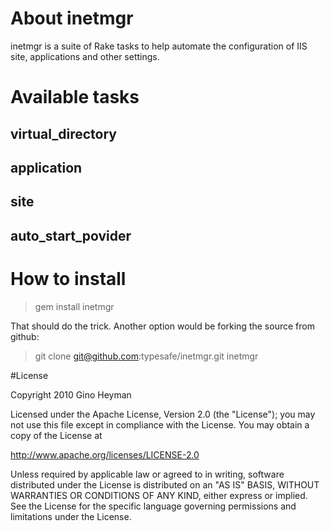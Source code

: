 # About inetmgr

inetmgr is a suite of Rake tasks to help automate the configuration of IIS site, applications and other settings.

# Available tasks

## virtual_directory
## application
## site
## auto_start_povider

# How to install

> gem install inetmgr

That should do the trick. Another option would be forking the source from github:

> git clone git@github.com:typesafe/inetmgr.git inetmgr

#License

Copyright 2010 Gino Heyman

Licensed under the Apache License, Version 2.0 (the "License");
you may not use this file except in compliance with the License.
You may obtain a copy of the License at

   http://www.apache.org/licenses/LICENSE-2.0

Unless required by applicable law or agreed to in writing, software
distributed under the License is distributed on an "AS IS" BASIS,
WITHOUT WARRANTIES OR CONDITIONS OF ANY KIND, either express or implied.
See the License for the specific language governing permissions and
limitations under the License.
   